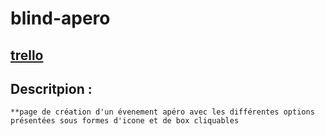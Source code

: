 # blind-apero

 
## [trello](https://github.com/nicowaza/blind-apero)


## Descritpion : 
	**page de création d'un évenement apéro avec les différentes options présentées sous formes d'icone et de box cliquables
	
	
 

<!--stackedit_data:
eyJoaXN0b3J5IjpbLTUxMDMyMjA4NSwtNzIwNTY1NzU0XX0=
-->